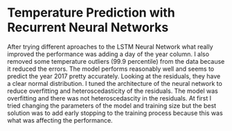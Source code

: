 # Temperature Prediction with Recurrent Neural Networks

After trying different aproaches to the LSTM Neural Network what really improved the performance was adding a day of the year column. I also removed some temperature outliers (99.9 percentile) from the data because it reduced the errors. The model performs reasonably well and seems to predict the year 2017 pretty accurately. Looking at the residuals, they have a clear normal distribution. I tuned the architecture of the neural network to reduce overfitting and heteroscedasticity of the residuals. The model was overfitting and there was not heteroscedascity in the residuals. At first I tried changing the parameters of the model and training size but the best solution was to add early stopping to the training process because this was what was affecting the performance.
